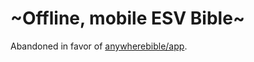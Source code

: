 # ~Offline, mobile ESV Bible~

Abandoned in favor of [anywherebible/app](https://github.com/everywherebible/app).
